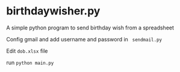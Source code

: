 # birthdaywisher.py

A simple python program to send birthday wish from a spreadsheet

Config gmail and add username and password in `` sendmail.py``

Edit  ``dob.xlsx`` file

run  ``python main.py``

